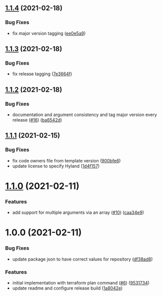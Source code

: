 ## [1.1.4](https://github.com/HylandSoftware/terraform-plan-action/compare/v1.1.3...v1.1.4) (2021-02-18)


### Bug Fixes

* fix major version tagging ([ee0e5a9](https://github.com/HylandSoftware/terraform-plan-action/commit/ee0e5a97583c5212b8845cd0e73297e738798aa2))

## [1.1.3](https://github.com/HylandSoftware/terraform-plan-action/compare/v1.1.2...v1.1.3) (2021-02-18)


### Bug Fixes

* fix release tagging ([7e3664f](https://github.com/HylandSoftware/terraform-plan-action/commit/7e3664f3a84fdb2ad228ed15b44fd0fe970f4718))

## [1.1.2](https://github.com/HylandSoftware/terraform-plan-action/compare/v1.1.1...v1.1.2) (2021-02-18)


### Bug Fixes

* documentation and argument consistency and tag major version every release ([#16](https://github.com/HylandSoftware/terraform-plan-action/issues/16)) ([ba6542d](https://github.com/HylandSoftware/terraform-plan-action/commit/ba6542d5cf0f617ea5002494e02f63578a4ba8fe))

## [1.1.1](https://github.com/HylandSoftware/terraform-plan-action/compare/v1.1.0...v1.1.1) (2021-02-15)


### Bug Fixes

* fix code owners file from template version ([900bfe6](https://github.com/HylandSoftware/terraform-plan-action/commit/900bfe667a3ae5694104426e22616af4df7eff65))
* update license to specify Hyland ([1d4f157](https://github.com/HylandSoftware/terraform-plan-action/commit/1d4f157ae71e068b2044f8cd99b39158e51a48ff))

# [1.1.0](https://github.com/HylandSoftware/terraform-plan-action/compare/v1.0.0...v1.1.0) (2021-02-11)


### Features

* add support for multiple arguments via an array ([#10](https://github.com/HylandSoftware/terraform-plan-action/issues/10)) ([caa34e9](https://github.com/HylandSoftware/terraform-plan-action/commit/caa34e95a668449ee9703844be17643ebe821563))

# 1.0.0 (2021-02-11)


### Bug Fixes

* update package json to have correct values for repository ([df38ad8](https://github.com/HylandSoftware/terraform-plan-action/commit/df38ad85f60603c208fd678b66ceb47e257346fc))


### Features

* initial implementation with terraform plan command ([#6](https://github.com/HylandSoftware/terraform-plan-action/issues/6)) ([9531734](https://github.com/HylandSoftware/terraform-plan-action/commit/953173421fec7000871b2c4fd56cc94f38d620d9))
* update readme and configure release build ([1a8042e](https://github.com/HylandSoftware/terraform-plan-action/commit/1a8042ea39cb4fc2c9f9b011806888da5ee1479f))
